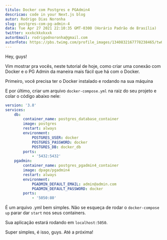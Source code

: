 ```yaml
---
titulo: Docker com Postgres e PGAdmin4
descricao: code in your Next.js blog
autor: Rodrigo Dias Noronha
slug: postgres-com-pg-admin-4
data: Tue Apr 27 2021 22:10:35 GMT-0300 (Horário Padrão de Brasília)
twitter: xxxkckkxkxxk
autorEmail: rodrigodnoronha@gmail.com
autorFoto: https://pbs.twimg.com/profile_images/1340832167778238465/twOdLLSa_400x400.jpg
---
```


Hey, guys!

Vim mostrar pra vocês, neste tutorial de hoje, como criar uma conexão com Docker e o PG Admin da maneira mais fácil que há com o Docker.

Primeiro, você precisa ter o Docker instalado e rodando na sua máquina

E por último, criar um arquivo `docker-compose.yml` na raiz do seu projeto e colar o código abaixo nele:

```yml
version: '3.8'
services:
    db:
        container_name: postgres_database_container
        image: postgres
        restart: always
        environment:
            POSTGRES_USER: docker
            POSTGRES_PASSWORD: docker
            POSTGRES_DB: docker_db
        ports:
            - '5432:5432'
    pgadmin:
        container_name: postgres_pgadmin4_container
        image: dpage/pgadmin4
        restart: always
        environment:
            PGADMIN_DEFAULT_EMAIL: admin@admin.com
            PGADMIN_DEFAULT_PASSWORD: docker
        ports:
            - '5050:80'
```

É um arquivo .yml bem simples. Não se esqueça de rodar o `docker-compose up` parar dar `start` nos seus containers.

Sua aplicação estará rodando em `localhost:5050`.

Super simples, é isso, guys. Até a próxima!
